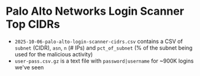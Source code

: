 # Palo Alto Networks Login Scanner Top CIDRs

- `2025-10-06-palo-alto-login-scanner-cidrs.csv` contains a CSV of `subnet` (CIDR), `asn`, `n` (# IPs) and `pct_of_subnet` (% of the subnet being used for the malicious activity)
- `user-pass.csv.gz` is a text file with `password|username` for ~900K logins we've seen
